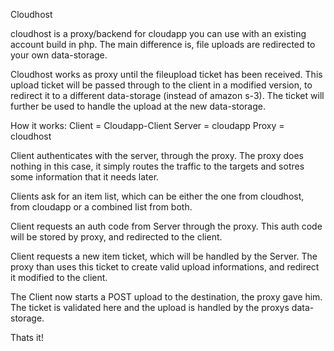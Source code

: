 Cloudhost

cloudhost is a proxy/backend for cloudapp you can use with an existing account build in php.
The main difference is, file uploads are redirected to your own data-storage.

Cloudhost works as proxy until the fileupload ticket has been received.
This upload ticket will be passed through to the client in a modified version, to redirect it to a different data-storage (instead of amazon s-3).
The ticket will further be used to handle the upload at the new data-storage.

How it works:
Client = Cloudapp-Client
Server = cloudapp
Proxy = cloudhost

Client authenticates with the server, through the proxy.
The proxy does nothing in this case, it simply routes the traffic to the targets and sotres some information that it needs later.

Clients ask for an item list, which can be either the one from cloudhost, from cloudapp or a combined list from both.

Client requests an auth code from Server through the proxy. This auth code will be stored by proxy, and redirected to the client.

Client requests a new item ticket, which will be handled by the Server. The proxy than uses this ticket to create valid upload informations, and redirect it modified to the client.

The Client now starts a POST upload to the destination, the proxy gave him. The ticket is validated here and the upload is handled by the proxys data-storage.

Thats it!

